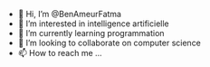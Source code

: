 - 👋 Hi, I’m @BenAmeurFatma
- 👀 I’m interested in intelligence artificielle 
- 🌱 I’m currently learning programmation 
- 💞️ I’m looking to collaborate on computer science 
- 📫 How to reach me ...

<!---
BenAmeurFatma/BenAmeurFatma is a ✨ special ✨ repository because its `README.md` (this file) appears on your GitHub profile.
You can click the Preview link to take a look at your changes.
--->

